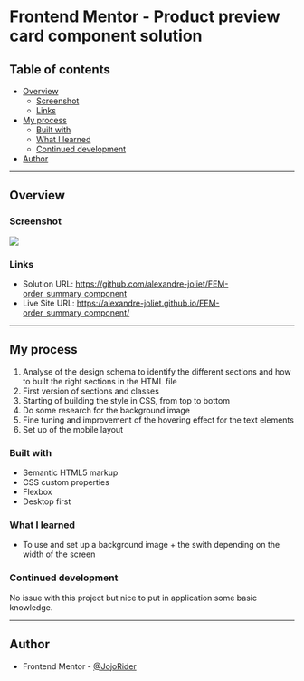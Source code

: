 # Frontend Mentor - Product preview card component solution

## Table of contents

- [Overview](#overview)
  - [Screenshot](#screenshot)
  - [Links](#links)
- [My process](#my-process)
  - [Built with](#built-with)
  - [What I learned](#what-i-learned)
  - [Continued development](#continued-development)
- [Author](#author)

---

## Overview

### Screenshot

![](./images/Screenshot.png)


### Links

- Solution URL: https://github.com/alexandre-joliet/FEM-order_summary_component
- Live Site URL: https://alexandre-joliet.github.io/FEM-order_summary_component/


---

## My process

1. Analyse of the design schema to identify the different sections and how to built the right sections in the HTML file
2. First version of sections and classes
3. Starting of building the style in CSS, from top to bottom
4. Do some research for the background image
5. Fine tuning and improvement of the hovering effect for the text elements
6. Set up of the mobile layout


### Built with

- Semantic HTML5 markup
- CSS custom properties
- Flexbox
- Desktop first


### What I learned

- To use and set up a background image + the swith depending on the width of the screen


### Continued development

No issue with this project but nice to put in application some basic knowledge.


---

## Author

- Frontend Mentor - [@JojoRider](https://www.frontendmentor.io/profile/JojoRider)